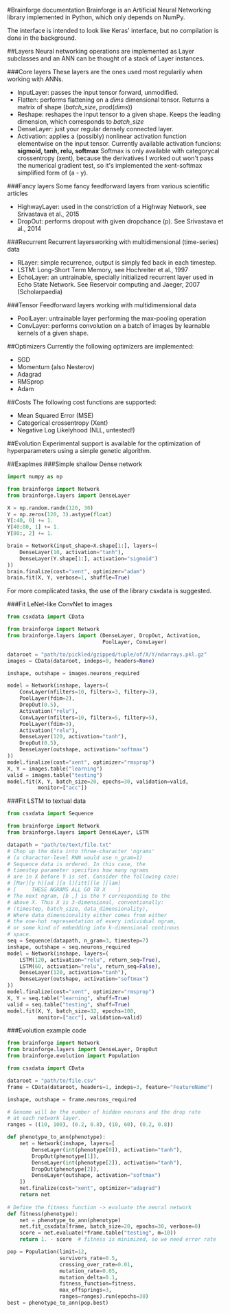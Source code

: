 #Brainforge documentation
Brainforge is an Artificial Neural Networking library implemented in Python,
which only depends on NumPy.

The interface is intended to look like Keras' interface, but no compilation
is done in the background.

##Layers
Neural networking operations are implemented as Layer subclasses and an
ANN can be thought of a stack of Layer instances.

###Core layers
These layers are the ones used most regularily when working with ANNs.

- InputLayer: passes the input tensor forward, unmodified.
- Flatten: performs flattening on a *dims* dimensional tensor. Returns a matrix of shape
(*batch_size*, prod(*dims*))
- Reshape: reshapes the input tensor to a given shape. Keeps the leading dimension,
which corresponds to *batch_size*
- DenseLayer: just your regular densely connected layer.
- Activation: applies a (possibly) nonlinear activation function elementwise on the
input tensor. Currently available activation funcions:
**sigmoid, tanh, relu, softmax**
Softmax is only available with categorycal crossentropy (xent), because the derivatives
I worked out won't pass the numerical gradient test, so it's implemented the xent-softmax
simplified form of (a - y).

###Fancy layers
Some fancy feedforward layers from various scientific articles

- HighwayLayer: used in the constriction of a Highway Network, see Srivastava et al., 2015
- DropOut: performs dropout with given dropchance (p). See Srivastava et al., 2014

###Recurrent
Recurrent layersworking with multidimensional (time-series) data

- RLayer: simple recurrence, output is simply fed back in each timestep.
- LSTM: Long-Short Term Memory, see Hochreiter et al., 1997
- EchoLayer: an untrainable, specially initialized recurrent layer used
in Echo State Network. See Reservoir computing and Jaeger, 2007 (Scholarpaedia)

###Tensor
Feedforward layers working with multidimensional data

- PoolLayer: untrainable layer performing the max-pooling operation
- ConvLayer: performs convolution on a batch of images by learnable kernels
of a given shape.

##Optimizers
Currently the following optimizers are implemented:

- SGD
- Momentum (also Nesterov)
- Adagrad
- RMSprop
- Adam

##Costs
The following cost functions are supported:

- Mean Squared Error (MSE)
- Categorical crossentropy (Xent)
- Negative Log Likelyhood (NLL, untested!)

##Evolution
Experimental support is available for the optimization of hyperparameters
using a simple genetic algorithm.

##Exaplmes
###Simple shallow Dense network
```python
import numpy as np

from brainforge import Network
from brainforge.layers import DenseLayer

X = np.random.randn(120, 30)
Y = np.zeros(120, 3).astype(float)
Y[:40, 0] += 1.
Y[40:80, 1] += 1.
Y[80:, 2] += 1.

brain = Network(input_shape=X.shape[1:], layers=(
    DenseLayer(10, activation="tanh"),
    DenseLayer(Y.shape[1:], activation="sigmoid")
))
brain.finalize(cost="xent", optimizer="adam")
brain.fit(X, Y, verbose=1, shuffle=True)
```
For more complicated tasks, the use of the library csxdata is suggested.

###Fit LeNet-like ConvNet to images
```python
from csxdata import CData

from brainforge import Network
from brainforge.layers import (DenseLayer, DropOut, Activation,
                               PoolLayer, ConvLayer)

dataroot = "path/to/pickled/gzipped/tuple/of/X/Y/ndarrays.pkl.gz"
images = CData(dataroot, indeps=0, headers=None)

inshape, outshape = images.neurons_required

model = Network(inshape, layers=(
    ConvLayer(nfilters=10, filterx=3, filtery=3),
    PoolLayer(fdim=2),
    DropOut(0.5),
    Activation("relu"),
    ConvLayer(nfilters=10, filterx=5, filtery=5),
    PoolLayer(fdim=3),
    Activation("relu"),
    DenseLayer(120, activation="tanh"),
    DropOut(0.5),
    DenseLayer(outshape, activation="softmax")
))
model.finalize(cost="xent", optimizer="rmsprop")
X, Y = images.table("learning")
valid = images.table("testing")
model.fit(X, Y, batch_size=20, epochs=30, validation=valid,
          monitor=["acc"])
```

###Fit LSTM to textual data
```python
from csxdata import Sequence

from brainforge import Network
from brainforge.layers import DenseLayer, LSTM

datapath = "path/to/text/file.txt"
# Chop up the data into three-character 'ngrams'
# (a character-level RNN would use n_gram=1) 
# Sequence data is ordered. In this case, the
# timestep parameter specifies how many ngrams
# are in X before Y is set. Consider the following case:
# [Mar][y h][ad ][a l][itt][le ][lam]
# [     THESE NGRAMS ALL GO TO X    ]
# The next ngram, [b ,] is the Y corresponding to the
# above X. Thus X is 3-dimensional, conventionally:
# (timestep, batch_size, data_dimensionality),
# Where data_dimensionality either comes from either
# the one-hot representation of every individual ngram,
# or some kind of embedding into k-dimensional continous
# space.
seq = Sequence(datapath, n_gram=3, timestep=7)
inshape, outshape = seq.neurons_required
model = Network(inshape, layers=(
    LSTM(120, activation="relu", return_seq=True),
    LSTM(60, activation="relu", return_seq=False),
    DenseLayer(120, activation="tanh"),
    DenseLayer(outshape, activation="softmax")
))
model.finalize(cost="xent", optimizer="rmsprop")
X, Y = seq.table("learning", shuff=True)
valid = seq.table("testing", shuff=True)
model.fit(X, Y, batch_size=32, epochs=100,
          monitor=["acc"], validation=valid)
```
###Evolution example code
```python
from brainforge import Network
from brainforge.layers import DenseLayer, DropOut
from brainforge.evolution import Population

from csxdata import CData

dataroot = "path/to/file.csv"
frame = CData(dataroot, headers=1, indeps=3, feature="FeatureName")

inshape, outshape = frame.neurons_required

# Genome will be the number of hidden neurons and the drop rate
# at each network layer.
ranges = ((10, 100), (0.2, 0.8), (10, 60), (0.2, 0.8))

def phenotype_to_ann(phenotype):
    net = Network(inshape, layers=[
        DenseLayer(int(phenotype[0]), activation="tanh"),
        DropOut(phenotype[1]),
        DenseLayer(int(phenotype[2]), activation="tanh"),
        DropOut(phenotype[2]),
        DenseLayer(outshape, activation="softmax")
    ])
    net.finalize(cost="xent", optimizer="adagrad")
    return net
    
# Define the fitness function -> evaluate the neural network
def fitness(phenotype):
    net = phenotype_to_ann(phenotype)
    net.fit_csxdata(frame, batch_size=20, epochs=30, verbose=0)
    score = net.evaluate(*frame.table("testing", m=10))
    return 1. - score  # fitness is minimized, so we need error rate

pop = Population(limit=12,
                 survivors_rate=0.5,
                 crossing_over_rate=0.01,
                 mutation_rate=0.05,
                 mutation_delta=0.1,
                 fitness_function=fitness,
                 max_offsprings=3,
                 ranges=ranges).run(epochs=30)
best = phenotype_to_ann(pop.best)
```
